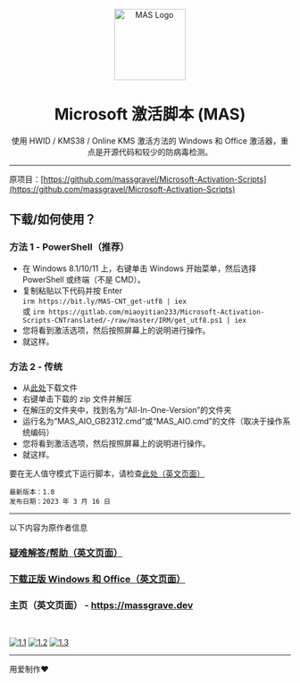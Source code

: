 <p align="center"><img src="https://raw.githubusercontent.com/massgravel/mas-docs/main/logo.png" alt="MAS Logo" height="128"></p>

</p>
<h1 align="center">Microsoft 激活脚本 (MAS)</h1>

<p align="center">使用 HWID / KMS38 / Online KMS 激活方法的 Windows 和 Office 激活器，重点是开源代码和较少的防病毒检测。</p>
<hr>

原项目：[https://github.com/massgravel/Microsoft-Activation-Scripts](https://github.com/massgravel/Microsoft-Activation-Scripts)

## 下载/如何使用？

### 方法 1 - PowerShell（推荐）

-   在 Windows 8.1/10/11 上，右键单击 Windows 开始菜单，然后选择 PowerShell 或终端（不是 CMD）。
-   复制粘贴以下代码并按 Enter\
    `irm https://bit.ly/MAS-CNT_get-utf8 | iex`\
    或 `irm https://gitlab.com/miaoyitian233/Microsoft-Activation-Scripts-CNTranslated/-/raw/master/IRM/get_utf8.ps1 | iex`
-   您将看到激活选项，然后按照屏幕上的说明进行操作。
-   就这样。

### 方法 2 - 传统

-   从[此处](https://github.com/Myitian/Microsoft-Activation-Scripts-CNTranslated/archive/refs/heads/master.zip)下载文件
-   右键单击下载的 zip 文件并解压
-   在解压的文件夹中，找到名为“All-In-One-Version”的文件夹
-   运行名为“MAS_AIO_GB2312.cmd”或“MAS_AIO.cmd”的文件（取决于操作系统编码）
-   您将看到激活选项，然后按照屏幕上的说明进行操作。
-   就这样。

要在无人值守模式下运行脚本，请检查[此处（英文页面）](https://massgrave.dev/command_line_switches.html)

```
最新版本：1.8
发布日期：2023 年 3 月 16 日
```
<hr>
以下内容为原作者信息


### [疑难解答/帮助（英文页面）](https://massgrave.dev/troubleshoot.html)
### [下载正版 Windows 和 Office（英文页面）](https://massgrave.dev/genuine-installation-media.html)
### 主页（英文页面） - https://massgrave.dev
</br>

[![1.1]][1]
[![1.2]][2]
[![1.3]][3]

[1.1]: https://lookimg.com/images/2023/03/21/QTvjcD.png (无需注册即可与我们聊天)
[1.2]: https://lookimg.com/images/2023/03/21/QTvLyd.png (与我们聊天)
[1.3]: https://lookimg.com/images/2023/03/21/QTvXBJ.png (在推特上关注)

[1]: https://discord.gg/gjJEfq7ux8
[2]: https://t.me/Microsoft_Activation_Scripts
[3]: https://twitter.com/massgravel

---

用爱制作❤️
